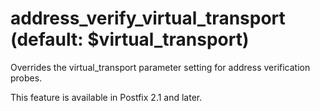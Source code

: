 # address_verify_virtual_transport (default: $virtual_transport)

Overrides the virtual\_transport parameter setting for address
verification probes.




This feature is available in Postfix 2.1 and later.



